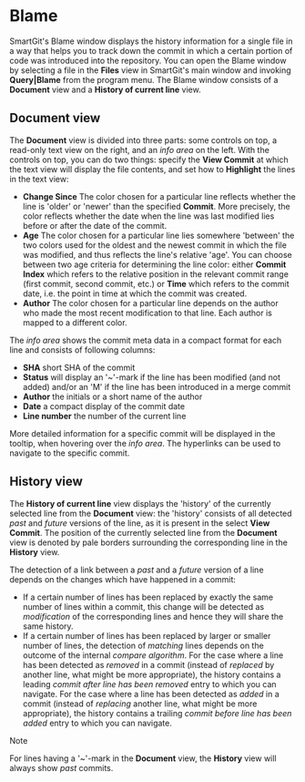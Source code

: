 # Blame

SmartGit's Blame window displays the history information for a single
file in a way that helps you to track down the commit in which a certain
portion of code was introduced into the repository. You can open the
Blame window by selecting a file in the **Files** view in SmartGit's
main window and invoking **Query|Blame** from the program menu. The
Blame window consists of a **Document** view and a **History of current
line** view.

## Document view

The **Document** view is divided into three parts: some controls on top,
a read-only text view on the right, and an *info area* on the left. With
the controls on top, you can do two things: specify the **View Commit**
at which the text view will display the file contents, and set how to
**Highlight** the lines in the text view:

  - **Change Since** The color chosen for a particular line reflects
    whether the line is 'older' or 'newer' than the specified
    **Commit**. More precisely, the color reflects whether the date when
    the line was last modified lies before or after the date of the
    commit.
  - **Age** The color chosen for a particular line lies somewhere
    'between' the two colors used for the oldest and the newest commit
    in which the file was modified, and thus reflects the line's
    relative 'age'. You can choose between two age criteria for
    determining the line color: either **Commit Index** which refers to
    the relative position in the relevant commit range (first commit,
    second commit, etc.) or **Time** which refers to the commit date,
    i.e. the point in time at which the commit was created.
  - **Author** The color chosen for a particular line depends on the
    author who made the most recent modification to that line. Each
    author is mapped to a different color.

The *info area* shows the commit meta data in a compact format for each
line and consists of following columns:

  - **SHA** short SHA of the commit
  - **Status** will display an '\~'-mark if the line has been modified
    (and not added) and/or an 'M' if the line has been introduced in a
    merge commit
  - **Author** the initials or a short name of the author
  - **Date** a compact display of the commit date
  - **Line number** the number of the current line

More detailed information for a specific commit will be displayed in the
tooltip, when hovering over the *info area*. The hyperlinks can be used
to navigate to the specific commit.

## History view

The **History of current line** view displays the 'history' of the
currently selected line from the **Document** view: the 'history'
consists of all detected *past* and *future* versions of the line, as it
is present in the select **View Commit**. The position of the currently
selected line from the **Document** view is denoted by pale borders
surrounding the corresponding line in the **History** view.

The detection of a link between a *past* and a *future* version of a
line depends on the changes which have happened in a commit:

  - If a certain number of lines has been replaced by exactly the same
    number of lines within a commit, this change will be detected as
    *modification* of the corresponding lines and hence they will share
    the same history.
  - If a certain number of lines has been replaced by larger or smaller
    number of lines, the detection of *matching* lines depends on the
    outcome of the internal *compare algorithm*. For the case where a
    line has been detected as *removed* in a commit (instead of
    *replaced* by another line, what might be more appropriate), the
    history contains a leading *commit after line has been removed*
    entry to which you can navigate. For the case where a line has been
    detected as *added* in a commit (instead of *replacing* another
    line, what might be more appropriate), the history contains a
    trailing *commit before line has been added* entry to which you can
    navigate.

<div>

Note

<div>

For lines having a '\~'-mark in the **Document** view, the **History**
view will always show *past* commits.

</div>

</div>

